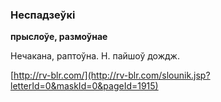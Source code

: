 ### Неспадзеўкі
**прыслоўе, размоўнае**

Нечакана, раптоўна. Н. пайшоў дождж.

<a rel="author">[http://rv-blr.com/](http://rv-blr.com/slounik.jsp?letterId=0&maskId=0&pageId=1915)</a>

